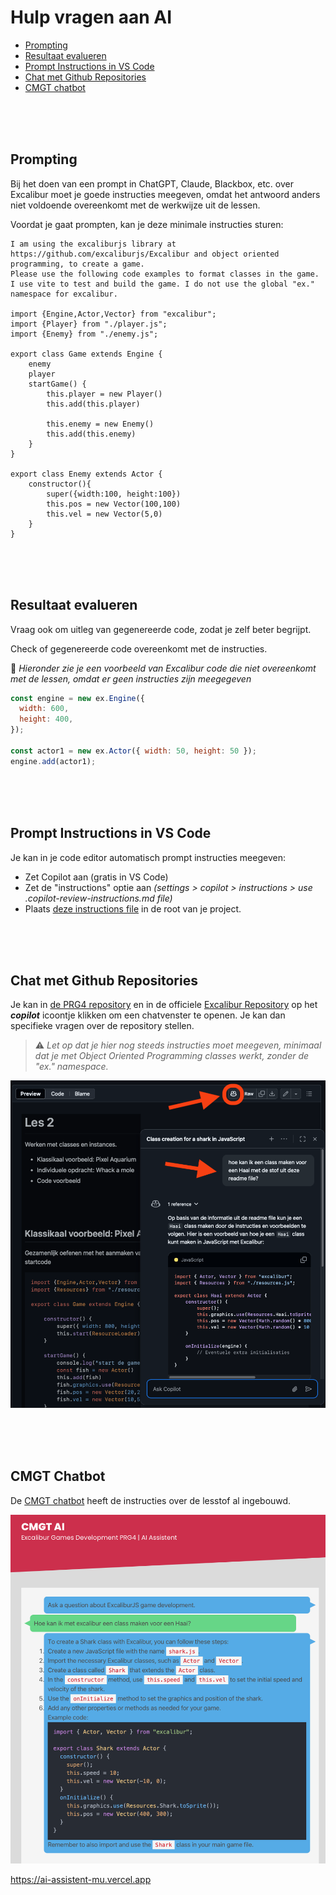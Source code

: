 # Hulp vragen aan AI

- [Prompting](#prompting)
- [Resultaat evalueren](#resultaat-evalueren)
- [Prompt Instructions in VS Code](#prompting)
- [Chat met Github Repositories](#chat-met-de-repository)
- [CMGT chatbot](#cmgt-chatbot)

<br><br><br>

## Prompting

Bij het doen van een prompt in ChatGPT, Claude, Blackbox, etc. over Excalibur moet je goede instructies meegeven, omdat het antwoord anders niet voldoende overeenkomt met de werkwijze uit de lessen.

Voordat je gaat prompten, kan je deze minimale instructies sturen:

```
I am using the excaliburjs library at https://github.com/excaliburjs/Excalibur and object oriented programming, to create a game.
Please use the following code examples to format classes in the game. I use vite to test and build the game. I do not use the global "ex." namespace for excalibur.

import {Engine,Actor,Vector} from "excalibur";
import {Player} from "./player.js";
import {Enemy} from "./enemy.js";

export class Game extends Engine {
    enemy
    player
    startGame() {
        this.player = new Player()
        this.add(this.player)

        this.enemy = new Enemy()
        this.add(this.enemy)
    }
}

export class Enemy extends Actor {
    constructor(){
        super({width:100, height:100})
        this.pos = new Vector(100,100)
        this.vel = new Vector(5,0)
    }
}
```

<br><br><br>

## Resultaat evalueren

Vraag ook om uitleg van gegenereerde code, zodat je zelf beter begrijpt.

Check of gegenereerde code overeenkomt met de instructies. 

🚨 *Hieronder zie je een voorbeeld van Excalibur code die niet overeenkomt met de lessen, omdat er geen instructies zijn meegegeven*

```js
const engine = new ex.Engine({
  width: 600,
  height: 400,
});

const actor1 = new ex.Actor({ width: 50, height: 50 });
engine.add(actor1);
```

<br><br><br>

## Prompt Instructions in VS Code

Je kan in je code editor automatisch prompt instructies meegeven:

- Zet Copilot aan (gratis in VS Code)
- Zet de "instructions" optie aan *(settings > copilot > instructions > use .copilot-review-instructions.md file)*
- Plaats [deze instructions file](./snippets/.copilot-review-instructions.md) in de root van je project.


<br><br><br>

## Chat met Github Repositories

Je kan in [de PRG4 repository](https://github.com/HR-CMGT/PRG04-2024-2025/) en in de officiele [Excalibur Repository](https://github.com/excaliburjs/Excalibur) op het ***copilot*** icoontje klikken om een chatvenster te openen. Je kan dan specifieke vragen over de repository stellen. 

> ⚠️ *Let op dat je hier nog steeds instructies moet meegeven, minimaal dat je met Object Oriented Programming classes werkt, zonder de "ex." namespace.*

![copilot](../images/ai-github-assistent.png)

<br><br><br>

## CMGT Chatbot

De [CMGT chatbot](https://ai-assistent-mu.vercel.app) heeft de instructies over de lesstof al ingebouwd.

![vercel](../images/ai-vercel-assistent.png)

https://ai-assistent-mu.vercel.app

<br><br><br>

